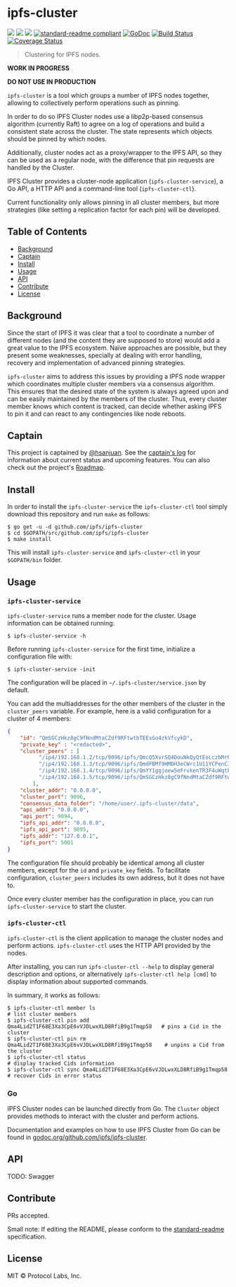 # ipfs-cluster


[![](https://img.shields.io/badge/made%20by-Protocol%20Labs-blue.svg?style=flat-square)](http://ipn.io)
[![](https://img.shields.io/badge/project-ipfs-blue.svg?style=flat-square)](http://github.com/ipfs/ipfs)
[![](https://img.shields.io/badge/freenode-%23ipfs-blue.svg?style=flat-square)](http://webchat.freenode.net/?channels=%23ipfs)
[![standard-readme compliant](https://img.shields.io/badge/standard--readme-OK-green.svg?style=flat-square)](https://github.com/RichardLitt/standard-readme)
[![GoDoc](https://godoc.org/github.com/ipfs/ipfs-cluster?status.svg)](https://godoc.org/github.com/ipfs/ipfs-cluster)
[![Build Status](https://travis-ci.org/ipfs/ipfs-cluster.svg?branch=master)](https://travis-ci.org/ipfs/ipfs-cluster)
[![Coverage Status](https://coveralls.io/repos/github/ipfs/ipfs-cluster/badge.svg?branch=master)](https://coveralls.io/github/ipfs/ipfs-cluster?branch=master)


> Clustering for IPFS nodes.

**WORK IN PROGRESS**

**DO NOT USE IN PRODUCTION**

`ipfs-cluster` is a tool which groups a number of IPFS nodes together, allowing to collectively perform operations such as pinning.

In order to do so IPFS Cluster nodes use a libp2p-based consensus algorithm (currently Raft) to agree on a log of operations and build a consistent state across the cluster. The state represents which objects should be pinned by which nodes.

Additionally, cluster nodes act as a proxy/wrapper to the IPFS API, so they can be used as a regular node, with the difference that pin requests are handled by the Cluster.

IPFS Cluster provides a cluster-node application (`ipfs-cluster-service`), a Go API, a HTTP API and a command-line tool (`ipfs-cluster-ctl`).

Current functionality only allows pinning in all cluster members, but more strategies (like setting a replication factor for each pin) will be developed.

## Table of Contents

- [Background](#background)
- [Captain](#captain)
- [Install](#install)
- [Usage](#usage)
- [API](#api)
- [Contribute](#contribute)
- [License](#license)

## Background

Since the start of IPFS it was clear that a tool to coordinate a number of different nodes (and the content they are supposed to store) would add a great value to the IPFS ecosystem. Naïve approaches are possible, but they present some weaknesses, specially at dealing with error handling, recovery and implementation of advanced pinning strategies.

`ipfs-cluster` aims to address this issues by providing a IPFS node wrapper which coordinates multiple cluster members via a consensus algorithm. This ensures that the desired state of the system is always agreed upon and can be easily maintained by the members of the cluster. Thus, every cluster member knows which content is tracked, can decide whether asking IPFS to pin it and can react to any contingencies like node reboots.

## Captain

This project is captained by [@hsanjuan](https://github.com/hsanjuan). See the [captain's log](captain.log.md) for information about current status and upcoming features. You can also check out the project's [Roadmap](ROADMAP.md).

## Install

In order to install the `ipfs-cluster-service` the `ipfs-cluster-ctl` tool  simply download this repository and run `make` as follows:

```
$ go get -u -d github.com/ipfs/ipfs-cluster
$ cd $GOPATH/src/github.com/ipfs/ipfs-cluster
$ make install
```

This will install `ipfs-cluster-service` and `ipfs-cluster-ctl` in your `$GOPATH/bin` folder.

## Usage

### `ipfs-cluster-service`

`ipfs-cluster-service` runs a member node for the cluster. Usage information can be obtained running:

```
$ ipfs-cluster-service -h

```

Before running `ipfs-cluster-service` for the first time, initialize a configuration file with:

```
$ ipfs-cluster-service -init
```

The configuration will be placed in `~/.ipfs-cluster/service.json` by default.

You can add the multiaddresses for the other members of the cluster in the `cluster_peers` variable. For example, here is a valid configuration for a cluster of 4 members:

```json
{
    "id": "QmSGCzHkz8gC9fNndMtaCZdf9RFtwtbTEEsGo4zkVfcykD",
    "private_key" : "<redacted>",
    "cluster_peers" : [
          "/ip4/192.168.1.2/tcp/9096/ipfs/QmcQ5XvrSQ4DouNkQyQtEoLczbMr6D9bSenGy6WQUCQUBt",
          "/ip4/192.168.1.3/tcp/9096/ipfs/QmdFBMf9HMDH3eCWrc1U11YCPenC3Uvy9mZQ2BedTyKTDf",
          "/ip4/192.168.1.4/tcp/9096/ipfs/QmYY1ggjoew5eFrvkenTR3F4uWqtkBkmgfJk8g9Qqcwy51",
          "/ip4/192.168.1.5/tcp/9096/ipfs/QmSGCzHkz8gC9fNndMtaCZdf9RFtwtbTEEsGo4zkVfcykD"
        ],
    "cluster_addr": "0.0.0.0",
    "cluster_port": 9096,
    "consensus_data_folder": "/home/user/.ipfs-cluster/data",
    "api_addr": "0.0.0.0",
    "api_port": 9094,
    "ipfs_api_addr": "0.0.0.0",
    "ipfs_api_port": 9095,
    "ipfs_addr": "127.0.0.1",
    "ipfs_port": 5001
}
```

The configuration file should probably be identical among all cluster members, except for the `id` and `private_key` fields. To facilitate configuration, `cluster_peers` includes its own address, but it does not have to.

Once every cluster member has the configuration in place, you can run `ipfs-cluster-service` to start the cluster.


### `ipfs-cluster-ctl`

`ipfs-cluster-ctl` is the client application to manage the cluster nodes and perform actions. `ipfs-cluster-ctl` uses the HTTP API provided by the nodes.

After installing, you can run `ipfs-cluster-ctl --help` to display general description and options, or alternatively `ipfs-cluster-ctl help [cmd]` to display
information about supported commands.

In summary, it works as follows:

```
$ ipfs-cluster-ctl member ls                                                # list cluster members
$ ipfs-cluster-ctl pin add Qma4Lid2T1F68E3Xa3CpE6vVJDLwxXLD8RfiB9g1Tmqp58   # pins a Cid in the cluster
$ ipfs-cluster-ctl pin rm Qma4Lid2T1F68E3Xa3CpE6vVJDLwxXLD8RfiB9g1Tmqp58    # unpins a Cid from the cluster
$ ipfs-cluster-ctl status                                                   # display tracked Cids information
$ ipfs-cluster-ctl sync Qma4Lid2T1F68E3Xa3CpE6vVJDLwxXLD8RfiB9g1Tmqp58      # recover Cids in error status
```

### Go

IPFS Cluster nodes can be launched directly from Go. The `Cluster` object provides methods to interact with the cluster and perform actions.

Documentation and examples on how to use IPFS Cluster from Go can be found in [godoc.org/github.com/ipfs/ipfs-cluster](https://godoc.org/github.com/ipfs/ipfs-cluster).

## API

TODO: Swagger

## Contribute

PRs accepted.

Small note: If editing the README, please conform to the [standard-readme](https://github.com/RichardLitt/standard-readme) specification.

## License

MIT © Protocol Labs, Inc.
